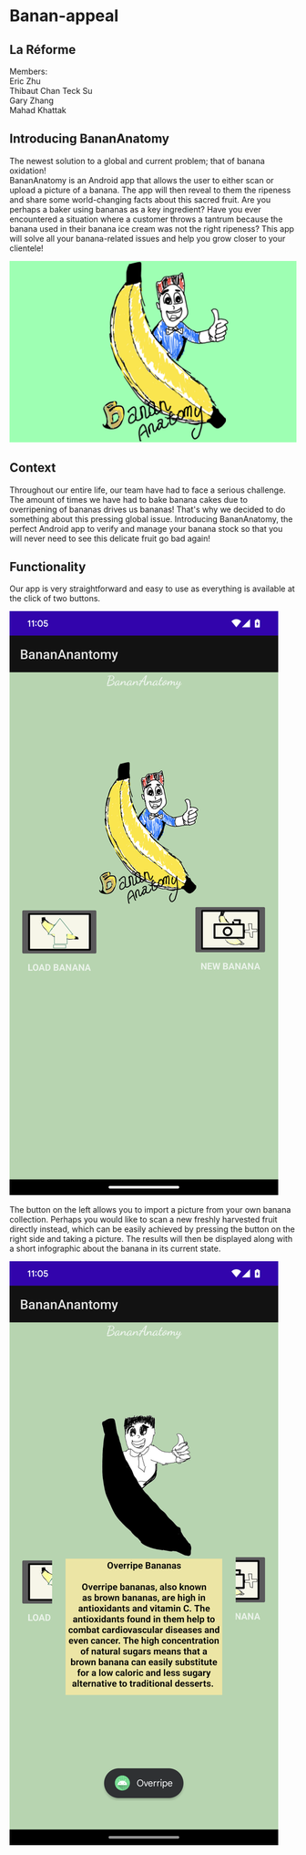 # Banan-appeal

## La Réforme
Members:  
Eric Zhu  
Thibaut Chan Teck Su  
Gary Zhang  
Mahad Khattak  

## Introducing **BananAnatomy**
The newest solution to a global and current problem; that of banana oxidation!  
BananAnatomy is an Android app that allows the user to either scan or upload a picture of a banana. The app will then reveal to them the ripeness and share some world-changing facts about this sacred fruit. Are you perhaps a baker using bananas as a key ingredient? Have you ever encountered a situation where a customer throws a tantrum because the banana used in their banana ice cream was not the right ripeness? This app will solve all your banana-related issues and help you grow closer to your clientele!

![](https://github.com/ZEric2407/Banan-appeal/blob/main/Assets/DevpostPage.png)

## Context
Throughout our entire life, our team have had to face a serious challenge. The amount of times we have had to bake banana cakes due to overripening of bananas drives us bananas! That's why we decided to do something about this pressing global issue. Introducing BananAnatomy, the perfect Android app to verify and manage your banana stock so that you will never need to see this delicate fruit go bad again!

## Functionality
Our app is very straightforward and easy to use as everything is available at the click of two buttons. 

![](https://github.com/ZEric2407/Banan-appeal/blob/main/Assets/Screenshot_20230129-110508.png)

The button on the left allows you to import a picture from your own banana collection. Perhaps you would like to scan a new freshly harvested fruit directly instead, which can be easily achieved by pressing the button on the right side and taking a picture. The results will then be displayed along with a short infographic about the banana in its current state.

![](https://github.com/ZEric2407/Banan-appeal/blob/main/Assets/Screenshot_20230129-110519.png)
